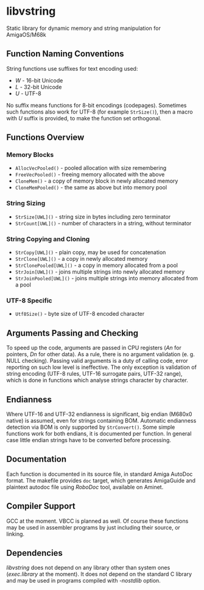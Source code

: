 # libvstring
Static library for dynamic memory and string manipulation for AmigaOS/M68k
## Function Naming Conventions
String functions use suffixes for text encoding used:
- *W* - 16-bit Unicode
- *L* - 32-bit Unicode
- *U* - UTF-8

No suffix means functions for 8-bit encodings (codepages). Sometimes such functions also work for UTF-8 (for example `StrSize()`), then a macro with *U* suffix is provided, to make the function set orthogonal.
## Functions Overview
### Memory Blocks
- `AllocVecPooled()` - pooled allocation with size remembering
- `FreeVecPooled()` - freeing memory allocated with the above
- `CloneMem()` - a copy of memory block in newly allocated memory
- `CloneMemPooled()` - the same as above but into memory pool
### String Sizing
- `StrSize[UWL]()` - string size in bytes including zero terminator
- `StrCount[UWL]()` - number of characters in a string, without terminator
### String Copying and Cloning
- `StrCopy[UWL]()` - plain copy, may be used for concatenation
- `StrClone[UWL]()` - a copy in newly allocated memory
- `StrClonePooled[UWL]()` - a copy in memory allocated from a pool
- `StrJoin[UWL]()` - joins multiple strings into newly allocated memory
- `StrJoinPooled[UWL]()` - joins multiple strings into memory allocated from a pool
### UTF-8 Specific
- `Utf8Size()` - byte size of UTF-8 encoded character
## Arguments Passing and Checking
To speed up the code, arguments are passed in CPU registers (*An* for pointers, *Dn* for other data). As a rule, there is no argument validation (e. g. NULL checking). Passing valid arguments is a duty of calling code, error reporting on such low level is ineffective. The only exception is validation of string encoding (UTF-8 rules, UTF-16 surrogate pairs, UTF-32 range), which is done in functions which analyse strings character by character.
## Endianness
Where UTF-16 and UTF-32 endianness is significant, big endian (M680x0 native) is assumed, even for strings containing BOM. Automatic endianness detection via BOM is only supported by `StrConvert()`. Some simple functions work for both endians, it is documented per function. In general case little endian strings have to be converted before processing.
## Documentation
Each function is documented in its source file, in standard Amiga AutoDoc format. The makefile provides `doc` target, which generates AmigaGuide and plaintext autodoc file using *RoboDoc* tool, available on Aminet.
## Compiler Support
GCC at the moment. VBCC is planned as well. Of course these functions may be used in assembler programs by just including their source, or linking.
## Dependencies
*libvstring* does not depend on any library other than system ones (*exec.library* at the moment). It does not depend on the standard C library and may be used in programs compiled with *-nostdlib* option.
